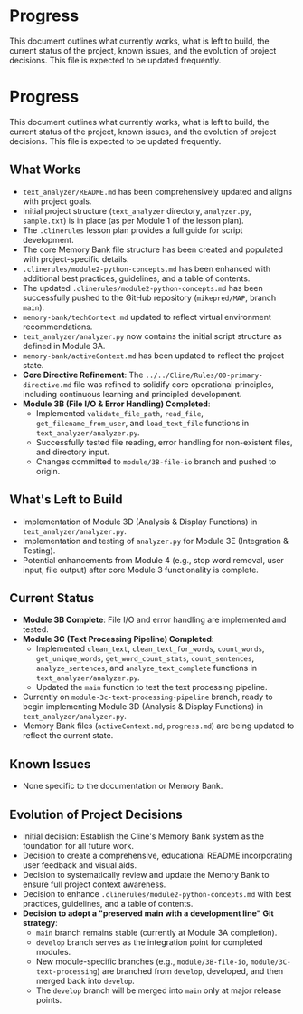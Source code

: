 # Progress

This document outlines what currently works, what is left to build, the current status of the project, known issues, and the evolution of project decisions. This file is expected to be updated frequently.

# Progress

This document outlines what currently works, what is left to build, the current status of the project, known issues, and the evolution of project decisions. This file is expected to be updated frequently.

## What Works

*   `text_analyzer/README.md` has been comprehensively updated and aligns with project goals.
*   Initial project structure (`text_analyzer` directory, `analyzer.py`, `sample.txt`) is in place (as per Module 1 of the lesson plan).
*   The `.clinerules` lesson plan provides a full guide for script development.
*   The core Memory Bank file structure has been created and populated with project-specific details.
*   `.clinerules/module2-python-concepts.md` has been enhanced with additional best practices, guidelines, and a table of contents.
*   The updated `.clinerules/module2-python-concepts.md` has been successfully pushed to the GitHub repository (`mikepred/MAP`, branch `main`).
*   `memory-bank/techContext.md` updated to reflect virtual environment recommendations.
*   `text_analyzer/analyzer.py` now contains the initial script structure as defined in Module 3A.
*   `memory-bank/activeContext.md` has been updated to reflect the project state.
*   **Core Directive Refinement**: The `../../Cline/Rules/00-primary-directive.md` file was refined to solidify core operational principles, including continuous learning and principled development.
*   **Module 3B (File I/O & Error Handling) Completed**:
    *   Implemented `validate_file_path`, `read_file`, `get_filename_from_user`, and `load_text_file` functions in `text_analyzer/analyzer.py`.
    *   Successfully tested file reading, error handling for non-existent files, and directory input.
    *   Changes committed to `module/3B-file-io` branch and pushed to origin.

## What's Left to Build

*   Implementation of Module 3D (Analysis & Display Functions) in `text_analyzer/analyzer.py`.
*   Implementation and testing of `analyzer.py` for Module 3E (Integration & Testing).
*   Potential enhancements from Module 4 (e.g., stop word removal, user input, file output) after core Module 3 functionality is complete.

## Current Status

*   **Module 3B Complete**: File I/O and error handling are implemented and tested.
*   **Module 3C (Text Processing Pipeline) Completed**:
    *   Implemented `clean_text`, `clean_text_for_words`, `count_words`, `get_unique_words`, `get_word_count_stats`, `count_sentences`, `analyze_sentences`, and `analyze_text_complete` functions in `text_analyzer/analyzer.py`.
    *   Updated the `main` function to test the text processing pipeline.
*   Currently on `module-3c-text-processing-pipeline` branch, ready to begin implementing Module 3D (Analysis & Display Functions) in `text_analyzer/analyzer.py`.
*   Memory Bank files (`activeContext.md`, `progress.md`) are being updated to reflect the current state.

## Known Issues

*   None specific to the documentation or Memory Bank.

## Evolution of Project Decisions

*   Initial decision: Establish the Cline's Memory Bank system as the foundation for all future work.
*   Decision to create a comprehensive, educational README incorporating user feedback and visual aids.
*   Decision to systematically review and update the Memory Bank to ensure full project context awareness.
*   Decision to enhance `.clinerules/module2-python-concepts.md` with best practices, guidelines, and a table of contents.
*   **Decision to adopt a "preserved main with a development line" Git strategy**:
    *   `main` branch remains stable (currently at Module 3A completion).
    *   `develop` branch serves as the integration point for completed modules.
    *   New module-specific branches (e.g., `module/3B-file-io`, `module/3C-text-processing`) are branched from `develop`, developed, and then merged back into `develop`.
    *   The `develop` branch will be merged into `main` only at major release points.

